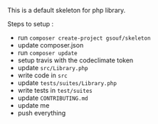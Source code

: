 This is a default skeleton for php library.

Steps to setup :

- run ``composer create-project gsouf/skeleton``
- update composer.json
- run ``composer update``
- setup travis with the codeclimate token
- update ``src/Library.php``
- write code in ``src``
- update ``tests/suites/Library.php``
- write tests in ``test/suites``
- update ``CONTRIBUTING.md``
- update me
- push everything
